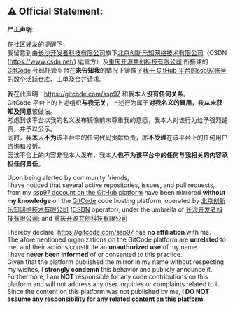 ## ⚠️ Official Statement: 
**严正声明:**

在社区好友的提醒下，  
我留意到由[长沙开发者科技有限公司](https://www.tianyancha.com/company/3470940218)旗下[北京创新乐知网络技术有限公司](https://www.tianyancha.com/company/3049500520)（CSDN (https://www.csdn.net/) 运营方）及[重庆开源共创科技有限公司](https://www.tianyancha.com/company/5924520331) 所搭建的 [GitCode](https://gitcode.com/) 代码托管平台在**未告知我**的情况下镜像了[我于 GitHub 平台的ssp97账号](https://github.com/ssp97/) 的数个活跃仓库、工单及合并请求。  

我在此声明：https://gitcode.com/ssp97 和我本人**没有任何关系**。  
GitCode 平台上的上述组织**与我无关**，上述行为属于**对我名义的冒用**，我**从未获知及同意**该做法。  
考虑到该平台以我的名义发布镜像前未尊重我的意愿，我本人对该行为给予强烈谴责，并予以公示。  
同时，我本人**不为**该平台中的任何代码贡献负责，亦**不受理**在该平台上的任何用户咨询和投诉。  
因该平台上的内容非我本人发布，我本人**也不为该平台中的任何与我相关的内容承担任何责任**。  

Upon being alerted by community friends,  
I have noticed that several active repositories, issues, and pull requests,  
from my [ssp97 account on the GitHub platform](https://github.com/ssp97/) have been mirrored **without my knowledge** on the [GitCode](https://gitcode.com/) code hosting platform, operated by [北京创新乐知网络技术有限公司](https://www.tianyancha.com/company/3049500520) ([CSDN](https://www.csdn.net/) operator), under the umbrella of [长沙开发者科技有限公司](https://www.tianyancha.com/company/3470940218); and [重庆开源共创科技有限公司](https://www.tianyancha.com/company/5924520331)

I hereby declare: https://gitcode.com/ssp97 has **no affiliation** with me.  
The aforementioned organizations on the GitCode platform are **unrelated** to me, and their actions constitute an **unauthorized use** of my name.  
I have **never been informed** of or consented to this practice.  
Given that the platform published the mirror in my name without respecting my wishes, I **strongly condemn** this behavior and publicly announce it.  
Furthermore, I am **NOT** responsible for any code contributions on this platform and will not address any user inquiries or complaints related to it.  
Since the content on this platform was not published by me, **I DO NOT assume any responsibility for any related content on this platform**.  
